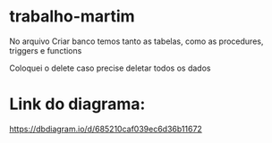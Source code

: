 # trabalho-martim

No arquivo Criar banco temos tanto as tabelas, como as procedures, triggers e functions

Coloquei o delete caso precise deletar todos os dados

# Link do diagrama:
https://dbdiagram.io/d/685210caf039ec6d36b11672
